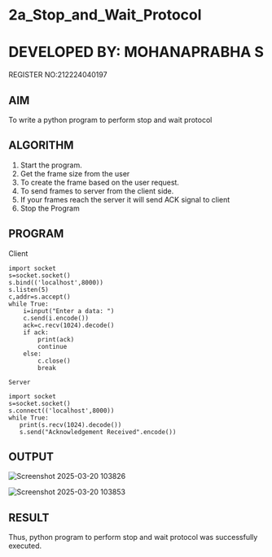 # 2a_Stop_and_Wait_Protocol
# DEVELOPED BY: MOHANAPRABHA S
REGISTER NO:212224040197
## AIM 
To write a python program to perform stop and wait protocol
## ALGORITHM
1. Start the program.
2. Get the frame size from the user
3. To create the frame based on the user request.
4. To send frames to server from the client side.
5. If your frames reach the server it will send ACK signal to client
6. Stop the Program
## PROGRAM
Client
```
import socket
s=socket.socket()
s.bind(('localhost',8000))
s.listen(5)
c,addr=s.accept()
while True:
    i=input("Enter a data: ")
    c.send(i.encode())
    ack=c.recv(1024).decode()
    if ack:
        print(ack)
        continue
    else:
        c.close()
        break

Server 

import socket
s=socket.socket()
s.connect(('localhost',8000))
while True:
   print(s.recv(1024).decode())  
   s.send("Acknowledgement Received".encode())

```
## OUTPUT
![Screenshot 2025-03-20 103826](https://github.com/user-attachments/assets/836ed101-81fa-4acb-967c-57bb8b996376)


![Screenshot 2025-03-20 103853](https://github.com/user-attachments/assets/d14da2e5-f63c-457e-b9fe-439e97a0f03a)



## RESULT
Thus, python program to perform stop and wait protocol was successfully executed.
